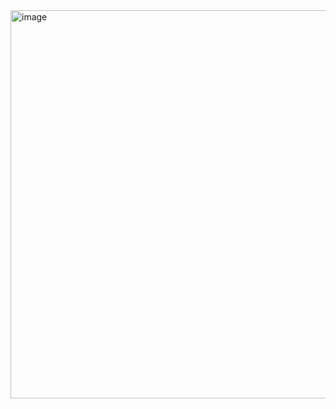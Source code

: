 <img width="621" alt="image" src="https://github.com/user-attachments/assets/94c7f3b6-37f5-4363-96ce-b5602027e308">
